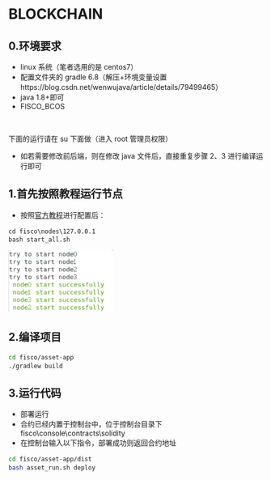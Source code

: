 # BLOCKCHAIN

## 0.环境要求

- linux 系统（笔者选用的是 centos7）
- 配置文件夹的 gradle 6.8（解压+环境变量设置https://blog.csdn.net/wenwujava/article/details/79499465）
- java 1.8+即可
- FISCO_BCOS

​	

下面的运行请在 su 下面做（进入 root 管理员权限）

- 如若需要修改前后端，则在修改 java 文件后，直接重复步骤 2、3 进行编译运行即可




## 1.首先按照教程运行节点

- 按照[官方教程]( https://fisco-bcos-documentation.readthedocs.io/zh_CN/latest/docs/tutorial/sdk_application.html )进行配置后：

```
cd fisco\nodes\127.0.0.1
bash start_all.sh
```

<img src="README.assets/image-20210125144553484.png" alt="image-20210125144553484" style="zoom:67%;" />

## 2.编译项目

```bash
cd fisco/asset-app
./gradlew build
```



## 3.运行代码

- 部署运行
- 合约已经内置于控制台中，位于控制台目录下 fisco\console\contracts\solidity
- 在控制台输入以下指令，部署成功则返回合约地址

```bash
cd fisco/asset-app/dist
bash asset_run.sh deploy
```

